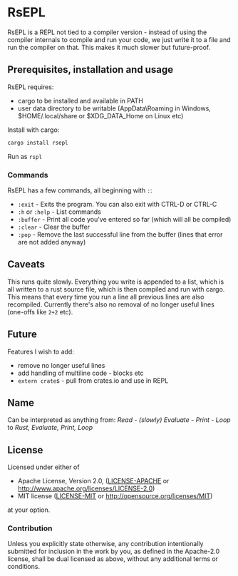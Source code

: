 # RsEPL

RsEPL is a REPL not tied to a compiler version - instead of using the compiler internals to
compile and run your code, we just write it to a file and run the compiler on that. This
makes it much slower but future-proof.

## Prerequisites, installation and usage

RsEPL requires:

* cargo to be installed and available in PATH
* user data directory to be writable (AppData\Roaming in Windows, $HOME/.local/share or $XDG_DATA_Home on Linux etc)

Install with cargo:

```sh
cargo install rsepl
```

Run as `rspl`

### Commands

RsEPL has a few commands, all beginning with `:`:

* `:exit` - Exits the program. You can also exit with CTRL-D or CTRL-C
* `:h` or `:help` - List commands
* `:buffer` - Print all code you've entered so far (which will all be compiled)
* `:clear` - Clear the buffer
* `:pop` - Remove the last successful line from the buffer (lines that error are not added anyway)

## Caveats

This runs quite slowly. Everything you write is appended to a list, which is all written to a
rust source file, which is then compiled and run with cargo. This means that every time you run a line
all previous lines are also recompiled. Currently there's also no removal of no longer useful lines
(one-offs like `2+2` etc).

## Future

Features I wish to add:

* remove no longer useful lines
* add handling of multiline code - blocks etc
* `extern crate`s - pull from crates.io and use in REPL

## Name

Can be interpreted as anything from: *Read - (slowly) Evaluate - Print - Loop* to *Rust, Evaluate, Print, Loop*

## License

Licensed under either of

* Apache License, Version 2.0, ([LICENSE-APACHE](LICENSE-APACHE) or http://www.apache.org/licenses/LICENSE-2.0)
* MIT license ([LICENSE-MIT](LICENSE-MIT) or http://opensource.org/licenses/MIT)

at your option.

### Contribution

Unless you explicitly state otherwise, any contribution intentionally submitted
for inclusion in the work by you, as defined in the Apache-2.0 license, shall be dual licensed as above, without any
additional terms or conditions.
